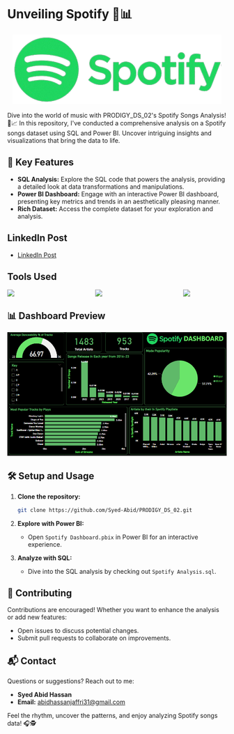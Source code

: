 # Unveiling Spotify 🎵📊

<div align="center">
  <img src="https://github.com/Syed-Abid/PRODIGY_DS_02/blob/main/Spotify%20Logo.png" alt="Spotify Logo">
</div>


Dive into the world of music with PRODIGY_DS_02's Spotify Songs Analysis! 🎵📈 In this repository, I've conducted a comprehensive analysis on a Spotify songs dataset using SQL and Power BI. Uncover intriguing insights and visualizations that bring the data to life.

## 🚀 Key Features

- **SQL Analysis:** Explore the SQL code that powers the analysis, providing a detailed look at data transformations and manipulations.
- **Power BI Dashboard:** Engage with an interactive Power BI dashboard, presenting key metrics and trends in an aesthetically pleasing manner.
- **Rich Dataset:** Access the complete dataset for your exploration and analysis.

## LinkedIn Post

- [LinkedIn Post](https://www.linkedin.com/posts/syed-abid-hassan-bb569b1b8_hello-connections-i-have-completed-the-activity-7145818146375987200-GTVN?utm_source=share&utm_medium=member_desktop)

## Tools Used

<div style="display: flex; justify-content: space-between;">
  <img src="https://github.com/Syed-Abid/Product-Performance-Insights/blob/main/sql%20server.png" style="margin-right: 10px;" width="100" />
  <img src="https://github.com/Syed-Abid/Product-Performance-Insights/blob/main/power%20bi.png" style="margin-right: 10px;" width="100" />
  <img src="https://github.com/Syed-Abid/Product-Performance-Insights/blob/main/excel.png" width="100" />
</div>

## 📊 Dashboard Preview

<div align="center">
  <img src="https://github.com/Syed-Abid/PRODIGY_DS_02/blob/main/Spotify%20Dashboard.png" alt="Spotify Dashboard">
</div>

## 🛠️ Setup and Usage

1. **Clone the repository:**
    ```bash
    git clone https://github.com/Syed-Abid/PRODIGY_DS_02.git
    ```

2. **Explore with Power BI:**
    - Open `Spotify Dashboard.pbix` in Power BI for an interactive experience.

3. **Analyze with SQL:**
    - Dive into the SQL analysis by checking out `Spotify Analysis.sql`.

## 🤝 Contributing

Contributions are encouraged! Whether you want to enhance the analysis or add new features:

- Open issues to discuss potential changes.
- Submit pull requests to collaborate on improvements.

## 📬 Contact

Questions or suggestions? Reach out to me:

- **Syed Abid Hassan**
- **Email:** [abidhassanjaffri31@gmail.com](mailto:abidhassanjaffri31@gmail.com)

Feel the rhythm, uncover the patterns, and enjoy analyzing Spotify songs data! 🎧🕵️
